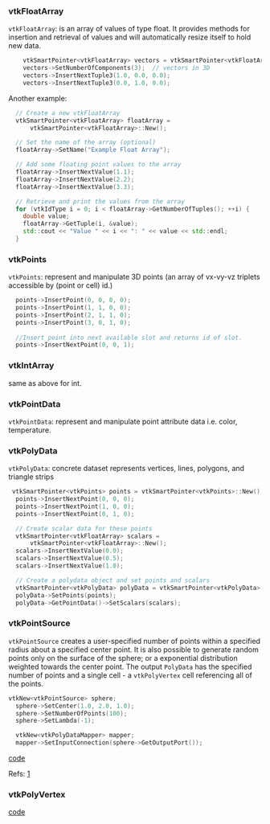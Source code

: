 
### vtkFloatArray

`vtkFloatArray`: is an array of values of type float. It provides methods for insertion and retrieval of values and will automatically resize itself to hold new data.


```cpp
    vtkSmartPointer<vtkFloatArray> vectors = vtkSmartPointer<vtkFloatArray>::New();
    vectors->SetNumberOfComponents(3);  // vectors in 3D
    vectors->InsertNextTuple3(1.0, 0.0, 0.0);
    vectors->InsertNextTuple3(0.0, 1.0, 0.0);

```

Another example:

```cpp
  // Create a new vtkFloatArray
  vtkSmartPointer<vtkFloatArray> floatArray =
      vtkSmartPointer<vtkFloatArray>::New();

  // Set the name of the array (optional)
  floatArray->SetName("Example Float Array");

  // Add some floating point values to the array
  floatArray->InsertNextValue(1.1);
  floatArray->InsertNextValue(2.2);
  floatArray->InsertNextValue(3.3);

  // Retrieve and print the values from the array
  for (vtkIdType i = 0; i < floatArray->GetNumberOfTuples(); ++i) {
    double value;
    floatArray->GetTuple(i, &value);
    std::cout << "Value " << i << ": " << value << std::endl;
  }
```
   


### vtkPoints

`vtkPoints`: represent and manipulate 3D points (an array of vx-vy-vz triplets accessible by (point or cell) id.)

```cpp
  points->InsertPoint(0, 0, 0, 0);
  points->InsertPoint(1, 1, 0, 0);
  points->InsertPoint(2, 1, 1, 0);
  points->InsertPoint(3, 0, 1, 0);
  
  //Insert point into next available slot and returns id of slot.
  points->InsertNextPoint(0, 0, 1);

```

### vtkIntArray
same as above for int.

### vtkPointData
`vtkPointData`: represent and manipulate point attribute data i.e. color, temperature.


### vtkPolyData
`vtkPolyData`: concrete dataset represents vertices, lines, polygons, and triangle strips

```cpp
 vtkSmartPointer<vtkPoints> points = vtkSmartPointer<vtkPoints>::New();
  points->InsertNextPoint(0, 0, 0);
  points->InsertNextPoint(1, 0, 0);
  points->InsertNextPoint(0, 1, 0);

  // Create scalar data for these points
  vtkSmartPointer<vtkFloatArray> scalars =
      vtkSmartPointer<vtkFloatArray>::New();
  scalars->InsertNextValue(0.0);
  scalars->InsertNextValue(0.5);
  scalars->InsertNextValue(1.0);

  // Create a polydata object and set points and scalars
  vtkSmartPointer<vtkPolyData> polyData = vtkSmartPointer<vtkPolyData>::New();
  polyData->SetPoints(points);
  polyData->GetPointData()->SetScalars(scalars);
```

### vtkPointSource
`vtkPointSource` creates a user-specified number of points within a specified radius about a specified center point. It is also possible to generate random points only on the surface of the sphere; or a exponential distribution weighted towards the center point. The output `PolyData` has the specified number of points and a single cell - a `vtkPolyVertex` cell referencing all of the points.

```cpp
vtkNew<vtkPointSource> sphere;
  sphere->SetCenter(1.0, 2.0, 1.0);
  sphere->SetNumberOfPoints(100);
  sphere->SetLambda(-1);

  vtkNew<vtkPolyDataMapper> mapper;
  mapper->SetInputConnection(sphere->GetOutputPort());
```

[code](../src/point_source_example.cpp)


Refs: [1](https://vtk.org/doc/nightly/html/classvtkPointSource.html#a78dc8ac26ecfd8a3a326517e9c09491a)



### vtkPolyVertex


[code](../src/poly_vertex.cpp)


